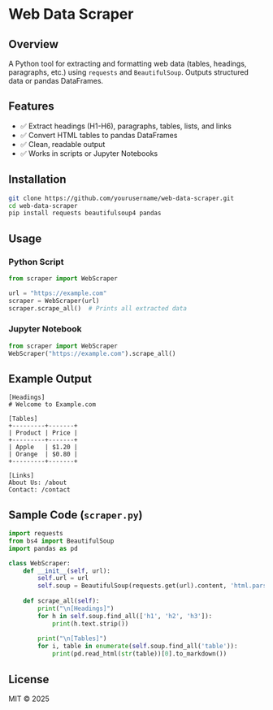 
# Web Data Scraper

## Overview

A Python tool for extracting and formatting web data (tables, headings, paragraphs, etc.) using `requests` and `BeautifulSoup`. Outputs structured data or pandas DataFrames.

## Features

- ✅ Extract headings (H1-H6), paragraphs, tables, lists, and links
- ✅ Convert HTML tables to pandas DataFrames
- ✅ Clean, readable output
- ✅ Works in scripts or Jupyter Notebooks

## Installation

```bash
git clone https://github.com/yourusername/web-data-scraper.git
cd web-data-scraper
pip install requests beautifulsoup4 pandas
```

## Usage

### Python Script
```python
from scraper import WebScraper

url = "https://example.com"
scraper = WebScraper(url)
scraper.scrape_all()  # Prints all extracted data
```

### Jupyter Notebook
```python
from scraper import WebScraper
WebScraper("https://example.com").scrape_all()
```

## Example Output
```
[Headings]
# Welcome to Example.com

[Tables]
+---------+-------+
| Product | Price |
+---------+-------+
| Apple   | $1.20 |
| Orange  | $0.80 |
+---------+-------+

[Links]
About Us: /about
Contact: /contact
```

## Sample Code (`scraper.py`)
```python
import requests
from bs4 import BeautifulSoup
import pandas as pd

class WebScraper:
    def __init__(self, url):
        self.url = url
        self.soup = BeautifulSoup(requests.get(url).content, 'html.parser')
    
    def scrape_all(self):
        print("\n[Headings]")
        for h in self.soup.find_all(['h1', 'h2', 'h3']):
            print(h.text.strip())
        
        print("\n[Tables]")
        for i, table in enumerate(self.soup.find_all('table')):
            print(pd.read_html(str(table))[0].to_markdown())
```

## License
MIT © 2025
